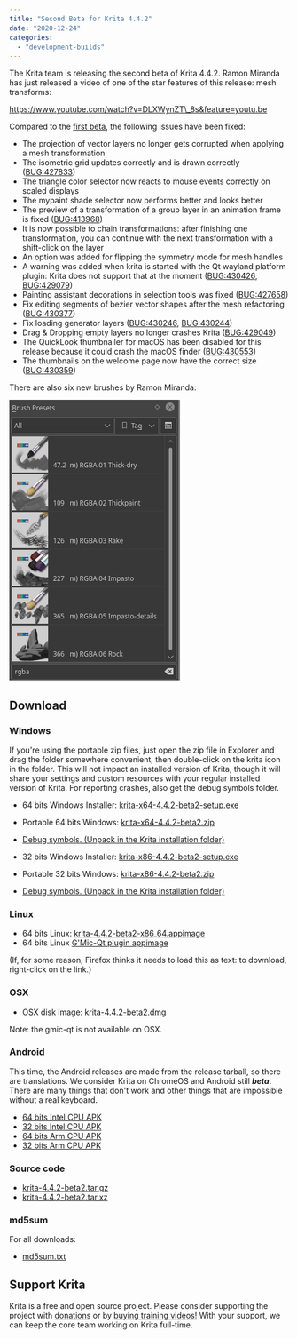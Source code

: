 ```yaml
---
title: "Second Beta for Krita 4.4.2"
date: "2020-12-24"
categories: 
  - "development-builds"
---
```


The Krita team is releasing the second beta of Krita 4.4.2. Ramon Miranda has just released a video of one of the star features of this release: mesh transforms:

https://www.youtube.com/watch?v=DLXWynZT\_8s&feature=youtu.be

Compared to the [first beta](/item/first-beta-of-krita-4-4-2/), the following issues have been fixed:

- The projection of vector layers no longer gets corrupted when applying a mesh transformation
- The isometric grid updates correctly and is drawn correctly ([BUG:427833](https://bugs.kde.org/show_bug.cgi?id=427833))
- The triangle color selector now reacts to mouse events correctly on scaled displays
- The mypaint shade selector now performs better and looks better
- The preview of a transformation of a group layer in an animation frame is fixed ([BUG:413968](https://bugs.kde.org/show_bug.cgi?id=413968))
- It is now possible to chain transformations: after finishing one transformation, you can continue with the next transformation with a shift-click on the layer
- An option was added for flipping the symmetry mode for mesh handles
- A warning was added when krita is started with the Qt wayland platform plugin: Krita does not support that at the moment ([BUG:430426](https://bugs.kde.org/show_bug.cgi?id=430426), [BUG:429079](https://bugs.kde.org/show_bug.cgi?id=429079))
- Painting assistant decorations in selection tools was fixed ([BUG:427658](https://bugs.kde.org/show_bug.cgi?id=427658))
- Fix editing segments of bezier vector shapes after the mesh refactoring ([BUG:430377](https://bugs.kde.org/show_bug.cgi?id=430377))
- Fix loading generator layers ([BUG:430246](https://bugs.kde.org/show_bug.cgi?id=430246), [BUG:430244](https://bugs.kde.org/show_bug.cgi?id=430244))
- Drag & Dropping empty layers no longer crashes Krita ([BUG:429049](https://bugs.kde.org/show_bug.cgi?id=429049))
- The QuickLook thumbnailer for macOS has been disabled for this release because it could crash the macOS finder ([BUG:430553](https://bugs.kde.org/show_bug.cgi?id=430553))
- The thumbnails on the welcome page now have the correct size ([BUG:430359](https://bugs.kde.org/show_bug.cgi?id=430359))

There are also six new brushes by Ramon Miranda:

[![](../images/rgba_brushes.png)](https://krita.org/wp-content/uploads/2020/12/rgba_brushes.png)

## Download

### Windows

If you're using the portable zip files, just open the zip file in Explorer and drag the folder somewhere convenient, then double-click on the krita icon in the folder. This will not impact an installed version of Krita, though it will share your settings and custom resources with your regular installed version of Krita. For reporting crashes, also get the debug symbols folder.

- 64 bits Windows Installer: [krita-x64-4.4.2-beta2-setup.exe](https://download.kde.org/unstable/krita/4.4.2-beta2/krita-x64-4.4.2-beta2-setup.exe)
- Portable 64 bits Windows: [krita-x64-4.4.2-beta2.zip](https://download.kde.org/unstable/krita/4.4.2-beta2/krita-x64-4.4.2-beta2.zip)
- [Debug symbols. (Unpack in the Krita installation folder)](https://download.kde.org/unstable/krita/4.4.2-beta2/krita-x64-4.4.2-beta2-dbg.zip)

- 32 bits Windows Installer: [krita-x86-4.4.2-beta2-setup.exe](https://download.kde.org/unstable/krita/4.4.2-beta2/krita-x86-4.4.2-beta2-setup.exe)
- Portable 32 bits Windows: [krita-x86-4.4.2-beta2.zip](https://download.kde.org/unstable/krita/4.4.2-beta2/krita-x86-4.4.2-beta2.zip)
- [Debug symbols. (Unpack in the Krita installation folder)](https://download.kde.org/unstable/krita/4.4.2-beta2/krita-x86-4.4.2-beta2-dbg.zip)

### Linux

- 64 bits Linux: [krita-4.4.2-beta2-x86\_64.appimage](https://download.kde.org/unstable/krita/4.4.2-beta2/krita-4.4.2-beta2-x86_64.appimage)
- 64 bits Linux [G'Mic-Qt plugin appimage](https://download.kde.org/unstable/krita/4.4.2-beta2/gmic_krita_qt-x86_64.appimage)

(If, for some reason, Firefox thinks it needs to load this as text: to download, right-click on the link.)

### OSX

- OSX disk image: [krita-4.4.2-beta2.dmg](https://download.kde.org/unstable/krita/4.4.2-beta2/krita-4.4.2-beta2.dmg)

Note: the gmic-qt is not available on OSX.

### Android

This time, the Android releases are made from the release tarball, so there are translations. We consider Krita on ChromeOS and Android still **_beta_**. There are many things that don't work and other things that are impossible without a real keyboard.

- [64 bits Intel CPU APK](https://download.kde.org/unstable/krita/4.4.2-beta2/krita-x86_64-4.4.2-beta2.apk)
- [32 bits Intel CPU APK](https://download.kde.org/unstable/krita/4.4.2-beta2/krita-x86-4.4.2-beta2.apk)
- [64 bits Arm CPU APK](https://download.kde.org/unstable/krita/4.4.2-beta2/krita-arm64-4.4.2-beta2.apk)
- [32 bits Arm CPU APK](https://download.kde.org/unstable/krita/4.4.2-beta2/krita-arm32-4.4.2-beta2.apk)

### Source code

- [krita-4.4.2-beta2.tar.gz](https://download.kde.org/unstable/krita/4.4.2-beta2/krita-4.4.2-beta2.tar.gz)
- [krita-4.4.2-beta2.tar.xz](https://download.kde.org/unstable/krita/4.4.2-beta2/krita-4.4.2-beta2.tar.xz)

### md5sum

For all downloads:

- [md5sum.txt](https://download.kde.org/unstable/krita/4.4.2-beta2/md5sum.txt)

## Support Krita

Krita is a free and open source project. Please consider supporting the project with [donations](/support-us/donations/) or by [buying training videos!](/support-us/shop) With your support, we can keep the core team working on Krita full-time.
